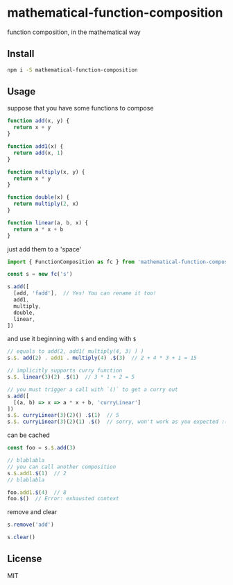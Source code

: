 # mathematical-function-composition

function composition, in the mathematical way

## Install

```bash
npm i -S mathematical-function-composition
```

## Usage

suppose that you have some functions to compose

```javascript
function add(x, y) {
  return x + y
}

function add1(x) {
  return add(x, 1)
}

function multiply(x, y) {
  return x * y
}

function double(x) {
  return multiply(2, x)
}

function linear(a, b, x) {
  return a * x + b
}
```

just add them to a 'space'

```javascript
import { FunctionComposition as fc } from 'mathematical-function-composition'

const s = new fc('s')

s.add([
  [add, 'fadd'],  // Yes! You can rename it too!
  add1,
  multiply,
  double,
  linear,
])
```

and use it beginning with `$` and ending with `$`

```javascript
// equals to add(2, add1( multiply(4, 3) ) )
s.$. add(2) . add1 . multiply(4) .$(3)  // 2 + 4 * 3 + 1 = 15

// implicitly supports curry function
s.$. linear(3)(2) .$(1)  // 3 * 1 + 2 = 5

// you must trigger a call with `()` to get a curry out
s.add([
  [(a, b) => x => a * x + b, 'curryLinear']
])
s.$. curryLinear(3)(2)() .$(1)  // 5
s.$. curryLinear(3)(2)(1) .$()  // sorry, won't work as you expected :(
```

can be cached

```javascript
const foo = s.$.add(3)

// blablabla
// you can call another composition
s.$.add1.$(1)  // 2
// blablabla

foo.add1.$(4)  // 8
foo.$()  // Error: exhausted context
```

remove and clear

```javascript
s.remove('add')

s.clear()
```

## License

MIT